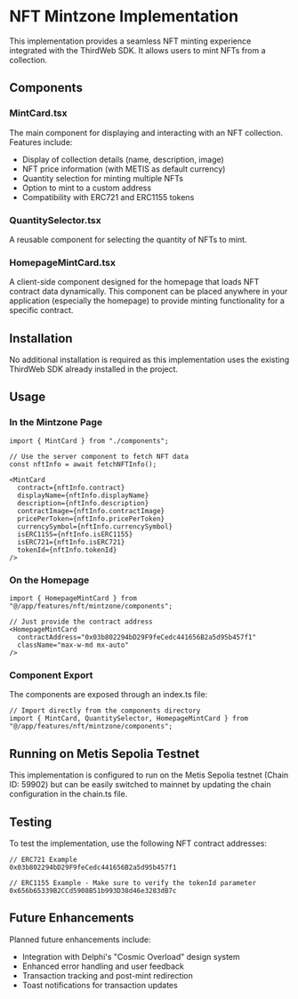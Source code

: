 # NFT Mintzone Implementation

This implementation provides a seamless NFT minting experience integrated with the ThirdWeb SDK. It allows users to mint NFTs from a collection.

## Components

### MintCard.tsx

The main component for displaying and interacting with an NFT collection. Features include:

- Display of collection details (name, description, image)
- NFT price information (with METIS as default currency)
- Quantity selection for minting multiple NFTs
- Option to mint to a custom address
- Compatibility with ERC721 and ERC1155 tokens

### QuantitySelector.tsx

A reusable component for selecting the quantity of NFTs to mint.

### HomepageMintCard.tsx

A client-side component designed for the homepage that loads NFT contract data dynamically. This component can be placed anywhere in your application (especially the homepage) to provide minting functionality for a specific contract.

## Installation

No additional installation is required as this implementation uses the existing ThirdWeb SDK already installed in the project.

## Usage

### In the Mintzone Page

```tsx
import { MintCard } from "./components";

// Use the server component to fetch NFT data
const nftInfo = await fetchNFTInfo();

<MintCard
  contract={nftInfo.contract}
  displayName={nftInfo.displayName}
  description={nftInfo.description}
  contractImage={nftInfo.contractImage}
  pricePerToken={nftInfo.pricePerToken}
  currencySymbol={nftInfo.currencySymbol}
  isERC1155={nftInfo.isERC1155}
  isERC721={nftInfo.isERC721}
  tokenId={nftInfo.tokenId}
/>
```

### On the Homepage

```tsx
import { HomepageMintCard } from "@/app/features/nft/mintzone/components";

// Just provide the contract address
<HomepageMintCard 
  contractAddress="0x03b802294bD29F9feCedc441656B2a5d95b457f1" 
  className="max-w-md mx-auto"
/>
```

### Component Export

The components are exposed through an index.ts file:

```tsx
// Import directly from the components directory
import { MintCard, QuantitySelector, HomepageMintCard } from "@/app/features/nft/mintzone/components";
```

## Running on Metis Sepolia Testnet

This implementation is configured to run on the Metis Sepolia testnet (Chain ID: 59902) but can be easily switched to mainnet by updating the chain configuration in the chain.ts file.

## Testing

To test the implementation, use the following NFT contract addresses:

```
// ERC721 Example
0x03b802294bD29F9feCedc441656B2a5d95b457f1

// ERC1155 Example - Make sure to verify the tokenId parameter
0x656b65339B2CCd5908B51b993D38d46e3283dB7c
```

## Future Enhancements

Planned future enhancements include:
- Integration with Delphi's "Cosmic Overload" design system
- Enhanced error handling and user feedback
- Transaction tracking and post-mint redirection
- Toast notifications for transaction updates 